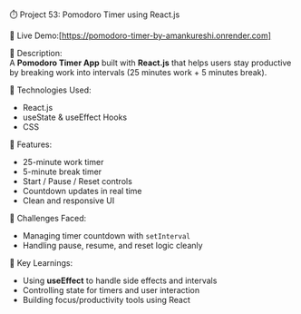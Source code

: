 ⏱️ Project 53: Pomodoro Timer using React.js

🔗 Live Demo:[https://pomodoro-timer-by-amankureshi.onrender.com]

📄 Description:  
A **Pomodoro Timer App** built with **React.js** that helps users stay productive by breaking work into intervals (25 minutes work + 5 minutes break).

🔧 Technologies Used:

- React.js
- useState & useEffect Hooks
- CSS

🌟 Features:

- 25-minute work timer
- 5-minute break timer
- Start / Pause / Reset controls
- Countdown updates in real time
- Clean and responsive UI

🚀 Challenges Faced:

- Managing timer countdown with `setInterval`
- Handling pause, resume, and reset logic cleanly

🎯 Key Learnings:

- Using **useEffect** to handle side effects and intervals
- Controlling state for timers and user interaction
- Building focus/productivity tools using React
